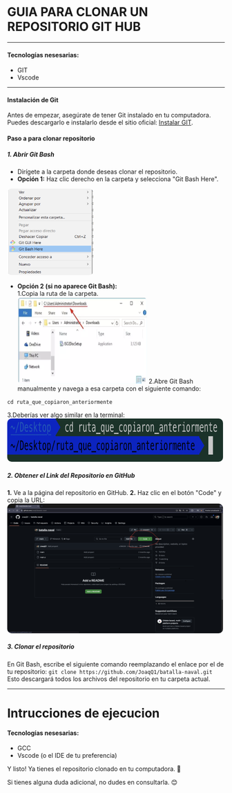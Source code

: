 # GUIA PARA CLONAR UN REPOSITORIO GIT HUB
---
#### Tecnologías nesesarias:
* GIT
* Vscode
---
#### Instalación de Git
Antes de empezar, asegúrate de tener Git instalado en tu computadora.
Puedes descargarlo e instalarlo desde el sitio oficial: [Instalar GIT](https://git-scm.com/).
####  Paso a para clonar repositorio
##### 1. Abrir Git Bash
- Dirígete a la carpeta donde deseas clonar el repositorio.
- **Opción 1:** Haz clic derecho en la carpeta y selecciona "Git Bash Here".
<img src="/images/git_bash.png" alt="Git Bash" width="200" height="200" style='border-radius: 10px;'>

- **Opción 2 (si no aparece Git Bash):**  
     1.Copia la ruta de la carpeta.  
        <img src="/images/ruta_completa.png" alt="Ruta completa" width="300" height="200" style='border-radius: 10px;'>
     2.Abre Git Bash manualmente y navega a esa carpeta con el siguiente comando:  
```
cd ruta_que_copiaron_anteriormente
```
3.Deberías ver algo similar en la terminal:
<img src="/images/ejemplo_cd.png" alt="Ruta completa" width="500" height="100" style='border-radius: 10px;'>

##### 2. Obtener el Link del Repositorio en GitHub
**1.** Ve a la página del repositorio en GitHub.
**2.** Haz clic en el botón "Code" y copia la URL:
<img src="/images/git_hub_ejemplo.png" alt="GitHub Ejemplo" width="500" height="300" style='border-radius: 10px;'>
##### 3. Clonar el repositorio
En Git Bash, escribe el siguiente comando reemplazando el enlace por el de tu repositorio:
``git clone https://github.com/JoaqQ1/batalla-naval.git
``
Esto descargará todos los archivos del repositorio en tu carpeta actual.

---
# Intrucciones de ejecucion
#### Tecnologías nesesarias:
* GCC
* Vscode (o el IDE de tu preferencia)


Y listo! Ya tienes el repositorio clonado en tu computadora. 🎉

Si tienes alguna duda adicional, no dudes en consultarla. 😊